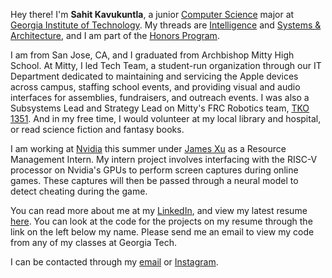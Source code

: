 Hey there! I'm **Sahit Kavukuntla**, a junior [Computer Science](https://scs.gatech.edu/) major at [Georgia Institute of Technology](gatech.edu). My threads are [Intelligence](https://www.cc.gatech.edu/intelligence) and [Systems & Architecture](https://www.cc.gatech.edu/systems-architecture), and I am part of the [Honors Program](https://honorsprogram.gatech.edu/).

I am from San Jose, CA, and I graduated from Archbishop Mitty High School. At Mitty, I led Tech Team, a student-run organization through our IT Department dedicated to maintaining and servicing the Apple devices across campus, staffing school events, and providing visual and audio interfaces for assemblies, fundraisers, and outreach events. I was also a Subsystems Lead and Strategy Lead on Mitty's FRC Robotics team, [TKO 1351](https://www.amhsrobotics.com). And in my free time, I would volunteer at my local library and hospital, or read science fiction and fantasy books.

I am working at [Nvidia](www.nvidia.com) this summer under [James Xu](https://www.linkedin.com/in/jamesyxu/) as a Resource Management Intern. My intern project involves interfacing with the RISC-V processor on Nvidia's GPUs to perform screen captures during online games. These captures will then be passed through a neural model to detect cheating during the game.

You can read more about me at my [LinkedIn](https://www.linkedin.com/in/sahit-k/), and view my latest resume [here](https://sahitk.com/Sahit_Kavukuntla_Resume.pdf). You can look at the code for the projects on my resume through the link on the left below my name. Please send me an email to view my code from any of my classes at Georgia Tech.

I can be contacted through my [email](mailto:sahitk@gatech.edu) or [Instagram](https://www.instagram.com/sahitkavukuntla/).
